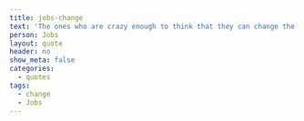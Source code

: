 ```yaml
---
title: jobs-change
text: 'The ones who are crazy enough to think that they can change the world, are the ones who do'
person: Jobs
layout: quote
header: no
show_meta: false
categories:
  - quotes
tags:
  - change
  - Jobs
---
```

